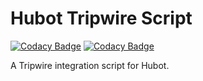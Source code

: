 # Hubot Tripwire Script
[![Codacy Badge](https://api.codacy.com/project/badge/Grade/40bc5f3917f749d79e6d43ec5a15ea52)](https://www.codacy.com/app/gsumpster/hubot-eve-tripwire?utm_source=github.com&amp;utm_medium=referral&amp;utm_content=gsumpster/hubot-eve-tripwire&amp;utm_campaign=Badge_Grade)
[![Codacy Badge](https://api.codacy.com/project/badge/Coverage/40bc5f3917f749d79e6d43ec5a15ea52)](https://www.codacy.com/app/gsumpster/hubot-eve-tripwire?utm_source=github.com&utm_medium=referral&utm_content=gsumpster/hubot-eve-tripwire&utm_campaign=Badge_Coverage)

A Tripwire integration script for Hubot.
